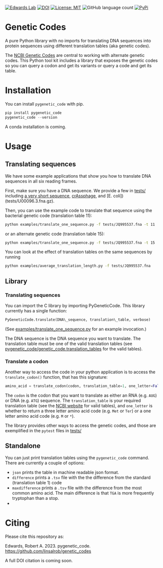 [![Edwards Lab](https://img.shields.io/badge/Bioinformatics-EdwardsLab-03A9F4)](https://edwards.flinders.edu.au)
[![DOI](https://www.zenodo.org/badge/60999054.svg)](https://www.zenodo.org/badge/latestdoi/60999054)
[![License: MIT](https://img.shields.io/badge/License-MIT-yellow.svg)](https://opensource.org/licenses/MIT)
![GitHub language count](https://img.shields.io/github/languages/count/linsalrob/genetic_codes)
[![PyPi](https://img.shields.io/pypi/pyversions/pygenetic-code?label=PyPi%20Versions)](https://pypi.org/project/pygenetic-code/)


# Genetic Codes

A pure Python library with no imports for translating DNA sequences into protein sequences using different translation tables (aka genetic codes).

The [NCBI Genetic Codes](https://www.ncbi.nlm.nih.gov/Taxonomy/Utils/wprintgc.cgi?chapter=tgencodes#SG1) are central to working with alternate genetic codes. This Python tool kit includes a library that exposes the genetic codes so you can query a codon and get its variants or query a code and get its table.


# Installation

You can install `pygenetic_code` with pip.

```python
pip install pygenetic_code
pygenetic_code --version
```

A conda installation is coming.

# Usage

## Translating sequences

We have some example applications that show you how to translate DNA sequences in all six reading frames.

First, make sure you have a DNA sequence. We provide a few in [tests/](tests/) including [a very short sequence](tests/seq.fasta), [crAssphage](tests/JQ995537.fna), and [E. coli])(tests/U00096.3.fna.gz). 

Then, you can use the example code to translate that sequence using the bacterial genetic code (translation table 11):

```bash
python examples/translate_one_sequence.py -f tests/JQ995537.fna -t 11
```

or an alternate genetic code (translation table 15):

```bash
python examples/translate_one_sequence.py -f tests/JQ995537.fna -t 15
```

You can look at the effect of translation tables on the same sequences by running 

```bash
python examples/average_translation_length.py -f tests/JQ995537.fna
```

## Library

### Translating sequences
You can import the C library by importing PyGeneticCode. This library currently has a single function:

```python
PyGeneticCode.translate(DNA\_sequence, translation\_table, verbose)
```

(See [examples/translate_one_sequence.py](examples/translate_one_sequence.py) for an example invocation.)

The DNA sequence is the DNA sequence you want to translate. The translation table must be one of the valid translation tables (see [pygenetic_code/genetic_code.translation_tables](pygenetic_code/genetic_code.translation_tables) for the valid tables).

### Translate a codon

Another way to access the code in your python application is to access the `translate_codon()` function, that has this signature:

```python
amino_acid = translate_codon(codon, translation_table=1, one_letter=False)
```

The `codon` is the codon that you want to translate as either an RNA (e.g. `AUG`) or DNA (e.g. `ATG`) sequence. The `translation_table` is your required translation table (see the [NCBI website](https://www.ncbi.nlm.nih.gov/Taxonomy/Utils/wprintgc.cgi?chapter=tgencodes#SG1) for valid tables), and `one_letter` is whether to return a three letter amino acid code (e.g. `Met` or `Ter`) or a one letter amino acid code (e.g. `M` or `*`).

The library provides other ways to access the genetic codes, and those are exemplified in the `pytest` files in [tests/](tests)


## Standalone

You can just print translation tables using the `pygenetic_code` command. There are currently a couple of options:

   - `json` prints the table in machine readable json format.
   - `difference` prints a `.tsv` file with the the difference from the standard (translation table 1) code
   - `maxdifference` prints a `.tsv` file with the difference from the most common amino acid. The main difference is that `TGA` is more frequently tryptophan than a stop.
   - 
# Citing

Please cite this repository as:

Edwards, Robert A. 2023. pygenetic_code. https://github.com/linsalrob/genetic_codes

A full DOI citation is coming soon.
